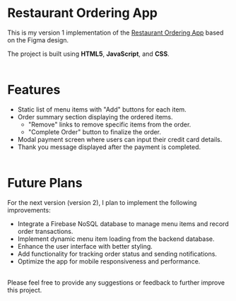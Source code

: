 # Restaurant Ordering App
This is my version 1 implementation of the [Restaurant Ordering App](https://www.figma.com/file/Hdgwo69Dym9vVsxbuPbl0h/Mobile-Restaurant-Menu?type=design&node-id=0-1&t=cN2TRUUoC6UqgIsK-0) based on the Figma design.

The project is built using **HTML5**, **JavaScript**, and **CSS**.
<br><br>
# Features
- Static list of menu items with "Add" buttons for each item.
- Order summary section displaying the ordered items.
    - "Remove" links to remove specific items from the order.
    - "Complete Order" button to finalize the order.
- Modal payment screen where users can input their credit card details.
- Thank you message displayed after the payment is completed.
<br><br>
# Future Plans
For the next version (version 2), I plan to implement the following improvements:
- Integrate a Firebase NoSQL database to manage menu items and record order transactions.
- Implement dynamic menu item loading from the backend database.
- Enhance the user interface with better styling.
- Add functionality for tracking order status and sending notifications.
- Optimize the app for mobile responsiveness and performance.

<br>
Please feel free to provide any suggestions or feedback to further improve this project.






